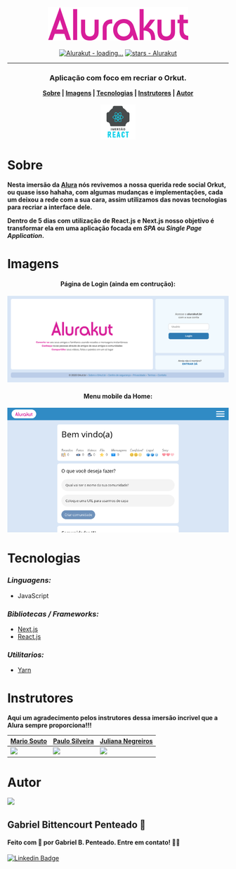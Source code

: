 <div align="center">
  <img src=".github/img/Alurakut.png" />
</div>

<br>

<div align="center">
  <a href="https://github.com/Alurakut/loading..."><img src="https://img.shields.io/static/v1?label=Alurakut&message=loading...&color=pink&logo=github" alt="Alurakut - loading..."></a>
  <a href="https://github.com/gabrlcj/Alurakut"><img src="https://img.shields.io/github/stars/gabrlcj/Alurakut?style=social" alt="stars - Alurakut"></a>
</div>

---

<h3 align="center">Aplicação com foco em recriar o Orkut.</h3>
<div align="center">
  <b>
    <a href="#sobre">Sobre</a> |
    <a href="#imagens">Imagens</a> |
    <a href="#tecnologias">Tecnologias</a> |
    <a href="#instrutores">Instrutores</a> |
    <a href="#autor">Autor</a>
  </b>
</div>

<br>

<div align="center">
  <img src=".github/img/Imersao-react.png" width="80" />
</div>


# Sobre
**Nesta imersão da [Alura](https://github.com/alura-challenges) nós revivemos a nossa querida rede social Orkut, ou quase isso hahaha, com algumas mudanças e implementações, cada um deixou a rede com a sua cara, assim utilizamos das novas tecnologias para recriar a interface dele.**

**Dentro de 5 dias com utilização de React.js e Next.js nosso objetivo é transformar ela em uma aplicação focada em *SPA* ou *Single Page Application*.**


# Imagens

<div align="center">
  <h4>Página de Login (ainda em contrução):</h4>
  <img src=".github/img/tela-de-login.png" />
  <h4>Menu mobile da Home:</h4>
  <img src=".github/img/mobile-home.png" />
</div>


# Tecnologias
### *Linguagens:*
 - JavaScript
  
### *Bibliotecas / Frameworks:*
  - [Next.js](https://nextjs.org/)
  - [React.js](https://pt-br.reactjs.org/)

### *Utilitarios:*
 - [Yarn](https://yarnpkg.com/)


# Instrutores
**Aqui um agradecimento pelos instrutores dessa imersão incrivel que a Alura sempre proporciona!!!**

| <a href="https://github.com/omariosouto">Mario Souto</a>  | <a href="https://github.com/peas">Paulo Silveira</a> | <a href="https://github.com/juunegreiros">Juliana Negreiros</a> |
| --------------------------------------------------------- | ---------------------------------------------------- | --------------------------------------------------------------- |
| <img src="https://unavatar.now.sh/github/omariosouto" width="230" /> | <img src="https://unavatar.now.sh/github/peas" width="230" /> | <img src="https://unavatar.now.sh/github/juunegreiros" width="230" /> |


# Autor

<img src="https://unavatar.now.sh/github/gabrlcj" width="275" />

## Gabriel Bittencourt Penteado 🔰

#### Feito com 🤎 por Gabriel B. Penteado. Entre em contato! 👋🏽

[![Linkedin Badge](https://img.shields.io/badge/-Gabriel-orange?style=flat-square&logo=Linkedin&logoColor=white&link=https://www.linkedin.com/in/gabriel-bittencourt-penteado/)](https://www.linkedin.com/in/gabriel-bittencourt-penteado/)